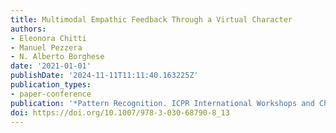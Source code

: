 ```yaml
---
title: Multimodal Empathic Feedback Through a Virtual Character
authors:
- Eleonora Chitti
- Manuel Pezzera
- N. Alberto Borghese
date: '2021-01-01'
publishDate: '2024-11-11T11:11:40.163225Z'
publication_types:
- paper-conference
publication: '*Pattern Recognition. ICPR International Workshops and Challenges*'
doi: https://doi.org/10.1007/978-3-030-68790-8_13
---
```

